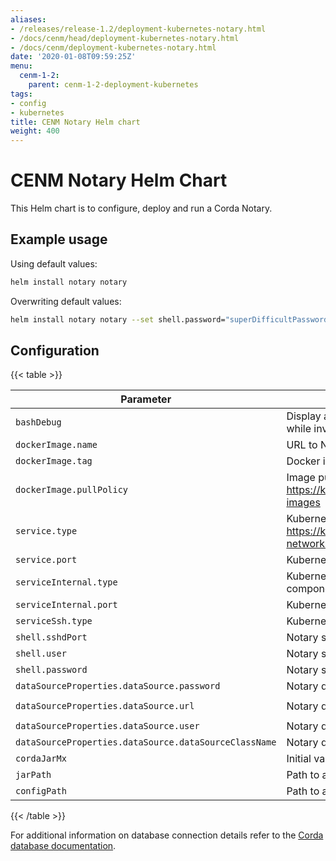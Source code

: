 ```yaml
---
aliases:
- /releases/release-1.2/deployment-kubernetes-notary.html
- /docs/cenm/head/deployment-kubernetes-notary.html
- /docs/cenm/deployment-kubernetes-notary.html
date: '2020-01-08T09:59:25Z'
menu:
  cenm-1-2:
    parent: cenm-1-2-deployment-kubernetes
tags:
- config
- kubernetes
title: CENM Notary Helm chart
weight: 400
---
```


# CENM Notary Helm Chart

This Helm chart is to configure, deploy and run a Corda Notary.

## Example usage

Using default values:

```bash
helm install notary notary
```

Overwriting default values:

```bash
helm install notary notary --set shell.password="superDifficultPassword"
```

## Configuration

{{< table >}}

| Parameter                     | Description                                              | Default value         |
| ----------------------------- | -------------------------------------------------------- | --------------------- |
| `bashDebug`                   | Display additional information while running bash scripts (useful while investigating issues) | `false` |
| `dockerImage.name`            | URL to Notary Docker image                     | `corda/notary` |
| `dockerImage.tag`             | Docker image Tag | `1.2-zulu-openjdk8u242` |
| `dockerImage.pullPolicy`      | Image pull policy. Ref.: https://kubernetes.io/docs/concepts/containers/images/#updating-images | `Always` |
| `service.type`                | Kubernetes service type, https://kubernetes.io/docs/concepts/services-networking/service/#publishing-services-service-types | `LoadBalancer` |
| `service.port`                | Kubernetes service port/targetPort for external communication | `10000` |
| `serviceInternal.type`        | Kubernetes service type for internal communication between CENM components | `LoadBalancer` |
| `serviceInternal.port`        | Kubernetes service port/targetPort | `5052` |
| `serviceSsh.type`             | Kubernetes service type to access Notary ssh console | `LoadBalancer` |
| `shell.sshdPort`              | Notary ssh port | `2222` |
| `shell.user`                  | Notary ssh user | `notary` |
| `shell.password`              | Notary ssh password | `notaryP` |
| `dataSourceProperties.dataSource.password`    | Notary database connection details | `ziAscD0MJnj4n4xkFWY6XuMBuw9bvYC7` |
| `dataSourceProperties.dataSource.url`    | Notary database connection details | `jdbc:h2:file:./h2/notary-persistence;DB_CLOSE_ON_EXIT=FALSE;WRITE_DELAY=0;LOCK_TIMEOUT=10000` |
| `dataSourceProperties.dataSource.user`               | Notary database connection details | `sa` |
| `dataSourceProperties.dataSource.dataSourceClassName`   | Notary database connection details | `org.h2.jdbcx.JdbcDataSource` |
| `cordaJarMx`                  | Initial value for memory allocation (GB) | `1` |
| `jarPath`                     | Path to a folder which contains Notary jar files | `bin` |
| `configPath`                  | Path to a folder which contains Notary configuration file | `etc` |

{{< /table >}}

For additional information on database connection details refer to the [Corda database documentation](https://github.com/corda/corda-docs-portal/tree/main/content/en/archived-docs/corda-os/4.4/corda-configuration-file.md).
